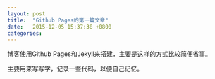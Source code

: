 ```yaml
---
layout: post
title:  "Github Pages的第一篇文章"
date:   2015-12-05 15:37:38 +0800
categories: 
---
```

博客使用Github Pages和Jekyll来搭建，主要是这样的方式比较简便省事。

主要用来写写字，记录一些代码，以便自己记忆。


